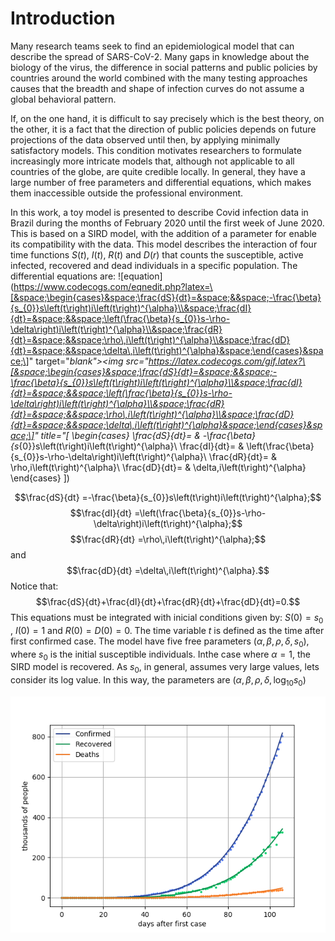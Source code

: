 # Introduction

Many research teams seek to find an epidemiological model that can describe the spread of SARS-CoV-2. Many gaps in knowledge about the biology of the virus, the difference in social patterns and public policies by countries around the world combined with the many testing approaches causes that the breadth and shape of infection curves do not assume a global behavioral pattern.

If, on the one hand, it is difficult to say precisely which is the best theory, on the other, it is a fact that the direction of public policies depends on future projections of the data observed until then, by applying minimally satisfactory models. This condition motivates researchers to formulate increasingly more intricate models that, although not applicable to all countries of the globe, are quite credible locally. In general, they have a large number of free parameters and differential equations, which makes them inaccessible outside the professional environment.

In this work, a toy model is presented to describe Covid infection data in Brazil during the months of February 2020 until the first week of June 2020. This is based on a SIRD model, with the addition of a parameter for enable its compatibility with the data. This model describes the interaction of four time functions $S\left(t\right)$, $I\left(t\right)$, $R\left(t\right)$ and $D\left(r\right)$ that counts the susceptible, active infected, recovered and dead individuals in a specific population. The differential equations are:
![equation](https://www.codecogs.com/eqnedit.php?latex=\[&space;\begin{cases}&space;\frac{dS}{dt}=&space;&&space;-\frac{\beta}{s_{0}}s\left(t\right)i\left(t\right)^{\alpha}\\&space;\frac{dI}{dt}=&space;&&space;\left(\frac{\beta}{s_{0}}s-\rho-\delta\right)i\left(t\right)^{\alpha}\\&space;\frac{dR}{dt}=&space;&&space;\rho\,i\left(t\right)^{\alpha}\\&space;\frac{dD}{dt}=&space;&&space;\delta\,i\left(t\right)^{\alpha}&space;\end{cases}&space;\]" target="_blank"><img src="https://latex.codecogs.com/gif.latex?\[&space;\begin{cases}&space;\frac{dS}{dt}=&space;&&space;-\frac{\beta}{s_{0}}s\left(t\right)i\left(t\right)^{\alpha}\\&space;\frac{dI}{dt}=&space;&&space;\left(\frac{\beta}{s_{0}}s-\rho-\delta\right)i\left(t\right)^{\alpha}\\&space;\frac{dR}{dt}=&space;&&space;\rho\,i\left(t\right)^{\alpha}\\&space;\frac{dD}{dt}=&space;&&space;\delta\,i\left(t\right)^{\alpha}&space;\end{cases}&space;\]" title="\[ \begin{cases} \frac{dS}{dt}= & -\frac{\beta}{s_{0}}s\left(t\right)i\left(t\right)^{\alpha}\\ \frac{dI}{dt}= & \left(\frac{\beta}{s_{0}}s-\rho-\delta\right)i\left(t\right)^{\alpha}\\ \frac{dR}{dt}= & \rho\,i\left(t\right)^{\alpha}\\ \frac{dD}{dt}= & \delta\,i\left(t\right)^{\alpha} \end{cases} \])

$$\frac{dS}{dt}	=-\frac{\beta}{s_{0}}s\left(t\right)i\left(t\right)^{\alpha};$$ 
$$\frac{dI}{dt}	=\left(\frac{\beta}{s_{0}}s-\rho-\delta\right)i\left(t\right)^{\alpha};$$ 
$$\frac{dR}{dt}	=\rho\,i\left(t\right)^{\alpha};$$ and
$$\frac{dD}{dt}	=\delta\,i\left(t\right)^{\alpha}.$$ 
Notice that:$$\frac{dS}{dt}+\frac{dI}{dt}+\frac{dR}{dt}+\frac{dD}{dt}=0.$$This equations must be integrated with inicial conditions given by: $S\left(0\right)=s_{0}$ , $I\left(0\right)=1$ and $R\left(0\right)=D\left(0\right)=0$. The time variable $t$ is defined as the time after first confirmed case. The model have five free parameters $\left(\alpha,\beta,\rho,\delta,s_{0}\right)$, where $s_{0}$ is the initial susceptible individuals. Inthe case where $\alpha=1$, the SIRD model is recovered. As $s_{0}$, in general, assumes very large values, lets consider its log value. In this way, the parameters are $\left(\alpha,\beta,\rho,\delta,\log_{10}s_{0}\right)$


![image](./tables/crd-curve.png)